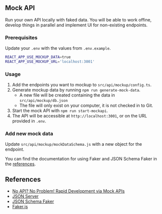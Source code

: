 ## Mock API

Run your own API locally with faked data. You will be able to work offine, develop things in parallel and implement UI for non-existing endpoints.

### Prerequisites

Update your `.env` with the values from `.env.example`.

```bash
REACT_APP_USE_MOCKUP_DATA=true
REACT_APP_USE_MOCKUP_URL='localhost:3001'
```

### Usage

1. Add the endpoints you want to mockup to `src/api/mockup/config.ts`.
2. Generate mockup data by running `npm run generate-mock-data`.
   - A new file will be created containing the data in `src/api/mockup/db.json`
   - The file will only exist on your computer, it is not checked in to Git.
3. Start the mock API with `npm run start-mockapi`.
4. The API will be accessible at `http://localhost:3001`, or on the URL provided in `.env`.

### Add new mock data

Update `src/api/mockup/mockDataSchema.js` with a new object for the endpoint.

You can find the documentation for using Faker and JSON Schema Faker in the [references](#references).

## References

- [No API? No Problem! Rapid Development via Mock APIs](https://medium.freecodecamp.org/rapid-development-via-mock-apis-e559087be066)
- [JSON Server](https://github.com/typicode/json-server)
- [JSON Schema Faker](http://json-schema-faker.js.org)
- [Faker.js](https://github.com/marak/Faker.js/)
